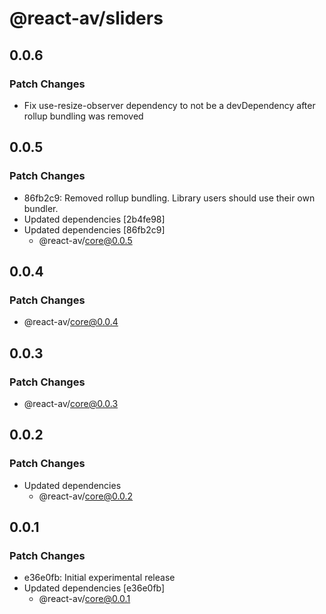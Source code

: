 # @react-av/sliders

## 0.0.6

### Patch Changes

- Fix use-resize-observer dependency to not be a devDependency after rollup bundling was removed

## 0.0.5

### Patch Changes

- 86fb2c9: Removed rollup bundling. Library users should use their own bundler.
- Updated dependencies [2b4fe98]
- Updated dependencies [86fb2c9]
  - @react-av/core@0.0.5

## 0.0.4

### Patch Changes

- @react-av/core@0.0.4

## 0.0.3

### Patch Changes

- @react-av/core@0.0.3

## 0.0.2

### Patch Changes

- Updated dependencies
  - @react-av/core@0.0.2

## 0.0.1

### Patch Changes

- e36e0fb: Initial experimental release
- Updated dependencies [e36e0fb]
  - @react-av/core@0.0.1
